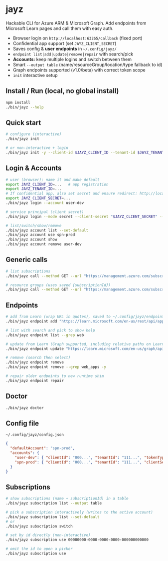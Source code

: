 # jayz

Hackable CLI for Azure ARM & Microsoft Graph. Add endpoints from Microsoft Learn pages and call them with easy auth.

- Browser login on `http://localhost:63265/callback` (fixed port)
- Confidential app support (set `JAYZ_CLIENT_SECRET`)
- Saves config & **user endpoints** in `~/.config/jayz/`
- `endpoint list|add|update|remove|repair` with search/pick
- **Accounts:** keep multiple logins and switch between them
- Smart `--output table` (name/resourceGroup/location/type fallback to id)
- Graph endpoints supported (v1.0/beta) with correct token scope
- `init` interactive setup

## Install / Run (local, no global install)
```bash
npm install
./bin/jayz --help
```

## Quick start
```bash
# configure (interactive)
./bin/jayz init

# or non-interactive + login
./bin/jayz init -y --client-id $JAYZ_CLIENT_ID --tenant-id $JAYZ_TENANT_ID --login
```

## Login & Accounts
```bash
# user (browser); name it and make default
export JAYZ_CLIENT_ID=...   # app registration
export JAYZ_TENANT_ID=...
# If confidential app, also set secret and ensure redirect: http://localhost:63265/callback
export JAYZ_CLIENT_SECRET=...
./bin/jayz login --account user-dev

# service principal (client secret)
./bin/jayz login --mode secret --client-secret "$JAYZ_CLIENT_SECRET" --account spn-prod

# list/switch/show/remove
./bin/jayz account list --set-default
./bin/jayz account use spn-prod
./bin/jayz account show
./bin/jayz account remove user-dev
```

## Generic calls
```bash
# list subscriptions
./bin/jayz call --method GET --url "https://management.azure.com/subscriptions" --params '{"api-version":"2020-01-01"}'

# resource groups (uses saved {subscriptionId})
./bin/jayz call --method GET --url "https://management.azure.com/subscriptions/{subscriptionId}/resourcegroups" --params '{"api-version":"2021-04-01"}' --output table
```

## Endpoints
```bash
# add from Learn (wrap URL in quotes), saved to ~/.config/jayz/endpoints
./bin/jayz endpoint add "https://learn.microsoft.com/en-us/rest/api/appservice/web-apps/list?view=rest-appservice-2024-11-01"

# list with search and pick to show help
./bin/jayz endpoint list --grep web

# update from Learn (Graph supported, including relative paths on Learn)
./bin/jayz endpoint update "https://learn.microsoft.com/en-us/graph/api/application-list?view=graph-rest-1.0"

# remove (search then select)
./bin/jayz endpoint remove
./bin/jayz endpoint remove --grep web_apps -y

# repair older endpoints to new runtime shim
./bin/jayz endpoint repair
```

## Doctor
```bash
./bin/jayz doctor
```

## Config file
`~/.config/jayz/config.json`
```json
{
  "defaultAccount": "spn-prod",
  "accounts": {
    "user-dev": { "clientId": "000...", "tenantId": "111...", "tokenType": "browser_oauth", "refreshToken": "****", "subscriptionId": "222..." },
    "spn-prod": { "clientId": "000...", "tenantId": "111...", "clientSecret": "****", "tokenType": "client_secret", "subscriptionId": "222..." }
  }
}
```


## Subscriptions
```bash
# show subscriptions (name + subscriptionId) in a table
./bin/jayz subscription list --output table

# pick a subscription interactively (writes to the active account)
./bin/jayz subscription list --set-default
# or
./bin/jayz subscription switch

# set by id directly (non-interactive)
./bin/jayz subscription use 00000000-0000-0000-0000-000000000000

# omit the id to open a picker
./bin/jayz subscription use
```
